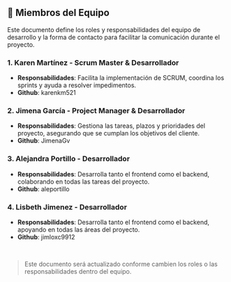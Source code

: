 ## 🌟 Miembros del Equipo

Este documento define los roles y responsabilidades del equipo de desarrollo y la forma de contacto para facilitar la comunicación durante el proyecto.

### **1. Karen Martínez - Scrum Master & Desarrollador**
- **Responsabilidades**: Facilita la implementación de SCRUM, coordina los sprints y ayuda a resolver impedimentos.
- **Github**: karenkm521 

### **2. Jimena García - Project Manager & Desarrollador**
- **Responsabilidades**: Gestiona las tareas, plazos y prioridades del proyecto, asegurando que se cumplan los objetivos del cliente.
- **Github**: JimenaGv

### **3. Alejandra Portillo - Desarrollador**
- **Responsabilidades**: Desarrolla tanto el frontend como el backend, colaborando en todas las tareas del proyecto.
- **Github**: aleportillo

### **4. Lisbeth Jimenez - Desarrollador**
- **Responsabilidades**: Desarrolla tanto el frontend como el backend, apoyando en todas las áreas del proyecto.
- **Github**: jimloxc9912


<br/>

> Este documento será actualizado conforme cambien los roles o las responsabilidades dentro del equipo.
